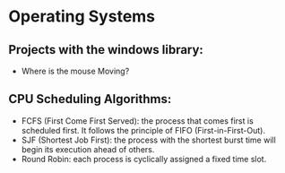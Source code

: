 # Operating Systems
## Projects with the windows library:
- Where is the mouse Moving?
## CPU Scheduling Algorithms:
- FCFS (First Come First Served): 
  the process that comes first is scheduled first. It follows the principle of FIFO (First-in-First-Out).
- SJF (Shortest Job First):
  the process with the shortest burst time will begin its execution ahead of others.
- Round Robin:
  each process is cyclically assigned a fixed time slot.
